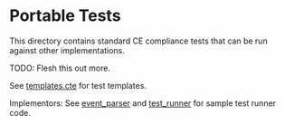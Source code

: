 Portable Tests
==============

This directory contains standard CE compliance tests that can be run against other implementations.

TODO: Flesh this out more.

See [templates.cte](templates.cte) for test templates.

Implementors: See [event_parser](../test/event_parser) and [test_runner](../test/test_runner) for sample test runner code.
